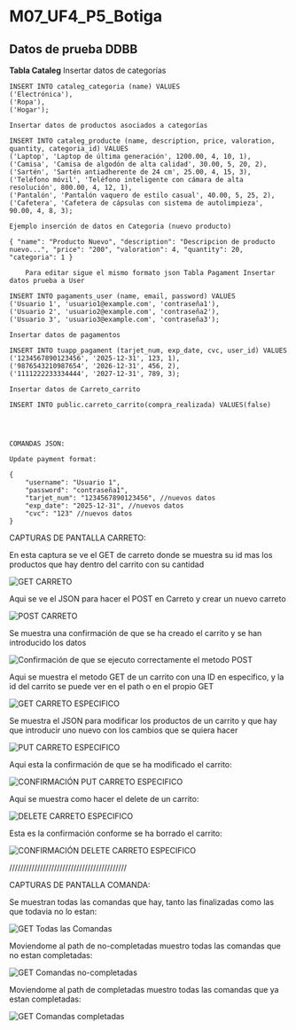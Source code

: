 # M07_UF4_P5_Botiga

## Datos de prueba DDBB
**Tabla Cataleg**
Insertar datos de categorías
```
INSERT INTO cataleg_categoria (name) VALUES
('Electrónica'),
('Ropa'),
('Hogar');

Insertar datos de productos asociados a categorías

INSERT INTO cataleg_producte (name, description, price, valoration, quantity, categoria_id) VALUES
('Laptop', 'Laptop de última generación', 1200.00, 4, 10, 1),
('Camisa', 'Camisa de algodón de alta calidad', 30.00, 5, 20, 2),
('Sartén', 'Sartén antiadherente de 24 cm', 25.00, 4, 15, 3),
('Teléfono móvil', 'Teléfono inteligente con cámara de alta resolución', 800.00, 4, 12, 1),
('Pantalón', 'Pantalón vaquero de estilo casual', 40.00, 5, 25, 2),
('Cafetera', 'Cafetera de cápsulas con sistema de autolimpieza', 90.00, 4, 8, 3);

Ejemplo inserción de datos en Categoria (nuevo producto)

{ "name": "Producto Nuevo", "description": "Descripcion de producto nuevo...", "price": "200", "valoration": 4, "quantity": 20, "categoria": 1 }

    Para editar sigue el mismo formato json Tabla Pagament Insertar datos prueba a User

INSERT INTO pagaments_user (name, email, password) VALUES
('Usuario 1', 'usuario1@example.com', 'contraseña1'),
('Usuario 2', 'usuario2@example.com', 'contraseña2'),
('Usuario 3', 'usuario3@example.com', 'contraseña3');

Insertar datos de pagamentos

INSERT INTO tuapp_pagament (tarjet_num, exp_date, cvc, user_id) VALUES
('1234567890123456', '2025-12-31', 123, 1),
('9876543210987654', '2026-12-31', 456, 2),
('1111222233334444', '2027-12-31', 789, 3);

Insertar datos de Carreto_carrito

INSERT INTO public.carreto_carrito(compra_realizada) VALUES(false)




COMANDAS JSON:

Update payment format:

{   
    "username": "Usuario 1",
    "password": "contraseña1",
    "tarjet_num": "1234567890123456", //nuevos datos
    "exp_date": "2025-12-31", //nuevos datos
    "cvc": "123" //nuevos datos
}
```

CAPTURAS DE PANTALLA CARRETO:

En esta captura se ve el GET de carreto donde se muestra su id mas los productos que hay dentro del carrito con su cantidad

![GET CARRETO](img/CARRETO/1.GET_CARRETO.png)

Aqui se ve el JSON para hacer el POST en Carreto y crear un nuevo carreto

![POST CARRETO](img/CARRETO/2.POST_CARRETO.png)

Se muestra una confirmación de que se ha creado el carrito y se han introducido los datos

![Confirmación de que se ejecuto correctamente el metodo POST](img/CARRETO/2.1.Confirmación_POST_CARRETO.png)

Aqui se muestra el metodo GET de un carrito con una ID en especifico, y la id del carrito se puede ver en el path o en el propio GET 

![GET CARRETO ESPECIFICO](img/CARRETO/3.GET_CARRETO_ESPECIFIC.png)

Se muestra el JSON para modificar los productos de un carrito y que hay que introducir uno nuevo con los cambios que se quiera hacer

![PUT CARRETO ESPECIFICO](img/CARRETO/4.PUT_CARRETO.png)

Aqui esta la confirmación de que se ha modificado el carrito:

![CONFIRMACIÓN PUT CARRETO ESPECIFICO](img/CARRETO/4.1.Confirmacio_PUT_CARRETO.png)

Aqui se muestra como hacer el delete de un carrito: 

![DELETE CARRETO ESPECIFICO](img/CARRETO/5.DELETE_CARRETO.png)

Esta es la confirmación conforme se ha borrado el carrito:

![CONFIRMACIÓN DELETE CARRETO ESPECIFICO](img/CARRETO/5.1.Confirmacio_DELETE_CARRTEO.png)


//////////////////////////////////////////

CAPTURAS DE PANTALLA COMANDA:


Se muestran todas las comandas que hay, tanto las finalizadas como las que todavia no lo estan:

![GET Todas las Comandas](img/COMANDAS/1.GET_TODAS_LAS_COMANDAS.png)

Moviendome al path de no-completadas muestro todas las comandas que no estan completadas:

![GET Comandas no-completadas](img/COMANDAS/2.GET_COMANDAS_NO-COMPLETADAS.png)

Moviendome al path de completadas muestro todas las comandas que ya estan completadas:

![GET Comandas completadas](img/COMANDAS/3.GET_COMANDAS_COMPLETADAS.png)


